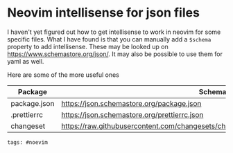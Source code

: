 # Neovim intellisense for json files

I haven't yet figured out how to get intellisense to work in neovim for some
specific files. What I have found is that you can manually add a `$schema`
property to add intellisense. These may be looked up on
https://www.schemastore.org/json/. It may also be possible to use them for yaml
as well.

Here are some of the more useful ones

| Package      | Schema url                                                                               |
| ------------ | ---------------------------------------------------------------------------------------- |
| package.json | https://json.schemastore.org/package.json                                                |
| .prettierrc  | https://json.schemastore.org/prettierrc.json                                             |
| changeset    | https://raw.githubusercontent.com/changesets/changesets/main/packages/config/schema.json |

    tags: #noevim
